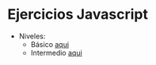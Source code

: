 # Ejercicios Javascript 

- Niveles:
    * Básico [aqui](BASICO.md)
    * Intermedio [aqui](INTERMEDIO.md)
